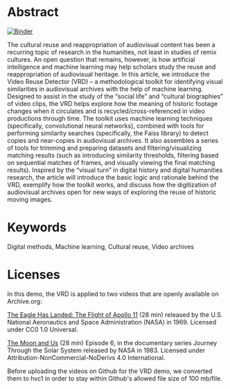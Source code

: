 # Abstract

[![Binder](https://mybinder.org/badge_logo.svg)](https://mybinder.org/v2/gh/humlab/vrd_submit/main?filepath=tracking-and-tracing-audiovisual-reuse--introducing-the-video-reuse-detector.ipynb)

The cultural reuse and reappropriation of audiovisual content has been a recurring topic of research in the humanities, not least in studies of remix cultures. An open question that remains, however, is how artificial intelligence and machine learning may help scholars study the reuse and reappropriation of audiovisual heritage. In this article, we introduce the Video Reuse Detector (VRD) – a methodological toolkit for identifying visual similarities in audiovisual archives with the help of machine learning. Designed to assist in the study of the “social life” and “cultural biographies” of video clips, the VRD helps explore how the meaning of historic footage changes when it circulates and is recycled/cross-referenced in video productions through time. The toolkit uses machine learning techniques (specifically, convolutional neural networks), combined with tools for performing similarity searches (specifically, the Faiss library) to detect copies and near-copies in audiovisual archives. It also assembles a series of tools for trimming and preparing datasets and filtering/visualizing matching results (such as introducing similarity thresholds, filtering based on sequential matches of frames, and visually viewing the final matching results). Inspired by the “visual turn” in digital history and digital humanities research, the article will introduce the basic logic and rationale behind the VRD, exemplify how the toolkit works, and discuss how the digitization of audiovisual archives open for new ways of exploring the reuse of historic moving images.


# Keywords
Digital methods, Machine learning, Cultural reuse, Video archives


# Licenses
In this demo, the VRD is applied to two videos that are openly available on Archive.org:

[The Eagle Has Landed: The Flight of Apollo 11](https://archive.org/details/gov.archives.arc.45017) (28 min) released by the U.S. National Aeronautics and Space Administration (NASA) in 1969. Licensed under CC0 1.0 Universal.

[The Moon and Us](https://archive.org/details/journey-through-the-solar-system-episode-06-the-moon-us) (28 min) Episode 6, in the documentary series Journey Through the Solar System released by NASA in 1983. Licensed under Attribution-NonCommercial-NoDerivs 4.0 International.

Before uploading the videos on Github for the VRD demo, we converted them to hvc1 in order to stay within Github's allowed file size of 100 mb/file.
